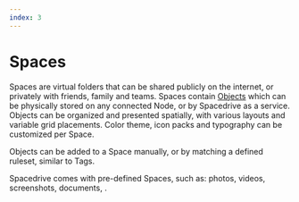 ```yaml
---
index: 3
---
```

# Spaces

Spaces are virtual folders that can be shared publicly on the internet, or privately with friends, family and teams. Spaces contain [Objects](/docs/developers/architecture/objects) which can be physically stored on any connected Node, or by Spacedrive as a service. Objects can be organized and presented spatially, with various layouts and variable grid placements. Color theme, icon packs and typography can be customized per Space.

Objects can be added to a Space manually, or by matching a defined ruleset, similar to Tags.

Spacedrive comes with pre-defined Spaces, such as: photos, videos, screenshots, documents, . 

